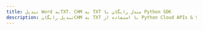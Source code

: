 ---title: تبدیل Word بهTXT، CHM به TXT مبدل رایگان یا Python SDKdescription: تبدیل رایگانCHM به TXT با استفاده از Python Cloud APIs & SDK. همچنین اسناد Microsoft Word و OpenOffice را در Cloud ایجاد، ویرایش و رندر کنید.---